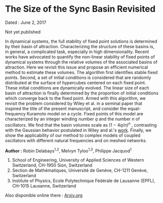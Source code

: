 # The Size of the Sync Basin Revisited

Dated : June 2, 2017

Not yet published


In dynamical systems, the full stability of fixed point solutions is determined by their basin of attraction. Characterizing the structure of these basins is, in general, a complicated task, especially in high dimensionality. Recent works have advocated to quantify the non-linear stability of fixed points of dynamical systems through the relative volumes of the associated basins of attraction. Here we revisit this issue and propose an efficient numerical method to estimate these volumes. The algorithm first identifies stable fixed points. Second, a set of initial conditions is considered that are randomly distributed at the surface of hypercubes centered on each fixed point. These initial conditions are dynamically evolved. The linear size of each basin of attraction is finally determined by the proportion of initial conditions which converge back to the fixed point. Armed with this algorithm, we revisit the problem considered by Wiley et al. in a seminal paper that inspired the title of the present manuscript, and consider the equal-frequency Kuramoto model on a cycle. Fixed points of this model are characterized by an integer winding number *q* and the number *n* of oscillators. We find that the basin volumes scale as (1 − 4*q/n*)<sup>n</sup> , contrasting with the Gaussian behavior postulated in Wiley and al.'s [work](http://aip.scitation.org/doi/10.1063/1.2165594). Finally, we show the applicability of our method to complex models of coupled oscillators with different natural frequencies and on meshed networks.



**Author :** Robin Delabays<sup>1,2</sup>, Melvyn Tyloo<sup>1,3</sup>, Philippe Jacquod<sup>1</sup>
1) School of Engineering, University of Applied Sciences of Western Switzerland, CH-1950 Sion, Switzerland
2) Section de Mathématiques, Université de Genève, CH-1211 Genève, Switzerland
3) Institute of Physics, Ecole Polytechnique Fédérale de Lausanne (EPFL), CH-1015 Lausanne, Switzerland


Also disponible online there : [Arxiv.org](https://arxiv.org/abs/1706.00344)
